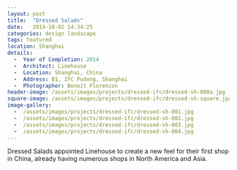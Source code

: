 ```yaml
---
layout: post
title:  "Dressed Salads"
date:   2014-10-02 14:34:25
categories: design landscape
tags: featured
location: Shanghai
details:
  -  Year of Completion: 2014
  -  Architect: Linehouse
  -  Location: Shanghai, China
  -  Address: B1, IFC Pudong, Shanghai 
  -  Photographer: Benoit Florencon
header-image: /assets/images/projects/dressed-ifc/dressed-sh-000a.jpg
square-image: /assets/images/projects/dressed-ifc/dressed-sh-square.jpg
image-gallery:
  -  /assets/images/projects/dressed-ifc/dressed-sh-001.jpg
  -  /assets/images/projects/dressed-ifc/dressed-sh-002.jpg
  -  /assets/images/projects/dressed-ifc/dressed-sh-003.jpg
  -  /assets/images/projects/dressed-ifc/dressed-sh-004.jpg  
---
```

Dressed Salads appointed Linehouse to create a new feel for their first shop in China, already having numerous shops in North America and Asia.